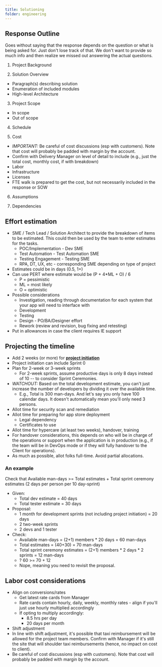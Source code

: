 ```yaml
---
title: Solutioning
folder: engineering
---
```



## Response Outline

Goes without saying that the response depends on the question or what is being asked for.
Just don't lose track of that.
We don't want to provide so much info and then realize we missed out answering the actual questions.

1. Project Background

2. Solution Overview
  * Paragraph(s) describing solution
  * Enumeration of included modules
  * High-level Architecture

3. Project Scope
  * In scope
  * Out of scope

4. Schedule

5. Cost
  * _IMPORTANT:_ Be careful of cost discussions (esp with customers). Note that cost will probably be padded with margin by the account.
  * Confirm with Delivery Manager on level of detail to include (e.g., just the total cost, monthly cost, if with breakdown)
  * Labor
  * Infrastructure
  * Licenses
  * FTE walk is prepared to get the cost, but not necessarily included in the response or SOW  

6. Assumptions

7. Dependencies


## Effort estimation

* SME / Tech Lead / Solution Architect to provide the breakdown of items to be estimated. This could then be used by the team to enter estimates for the tasks.
    * POC/Implementation - Dev SME
    * Test Automation - Test Automation SME
    * Testing Engagement - Testing SME
    * RPA, DT, UX, etc - corresponding SME depending on type of project
* Estimates could be in days (0.5, 1+)
* Can use PERT where estimate would be (P + 4*ML + O) / 6
    * P = pessimistic
    * ML = most likely
    * O = optimistic
* Possible considerations
    * Investigation, reading through documentation for each system that your app will need to interface with
    * Development
    * Testing
    * Design - PO/BA/Designer effort
    * Rework (review and revision, bug fixing and retesting)
* Put in allowances in case the client requires IE support

## Projecting the timeline

* Add 2 weeks (or more) for **[project initiation](pm-project-initiation.md)**
* Project initiation can include Sprint 0
* Plan for 2-week or 3-week sprints
    * For 2-week sprints, assume productive days is only 8 days instead of 10 -- to consider Sprint Ceremonies.
* _WATCHOUT:_ Based on the total development estimate, you can't just increase the number of developers by dividing it over the available time.
    * E.g., Total is 300 man-days.  And let's say you only have 100 calendar days.  It doesn't automatically mean you'll only need 3 persons.
* Allot time for security scan and remediation
* Allot time for preparing for app store deployment
    * Legal dependency
    * Certificates to use
* Allot time for hypercare (at least two weeks), handover, training
* For handover considerations, this depends on who will be in charge of the operations or support when the application is in production (e.g., if the team will be in DevOps mode or if they will fully handover to the Client for operations).
* As much as possible, allot folks full-time.  Avoid partial allocations.

### An example

Check that Available man-days \>\= Total estimates + Total sprint ceremony estimates (2 days per person per 10 day-sprint)

* Given:
    * Total dev estimate = 40 days
    * Total tester estimate = 30 days
* Proposal:
    * 1 month for development sprints (not including project initiation) = 20 days
    * 2 two-week sprints
    * 2 devs and 1 tester
* Check:
    * Available man-days = (2+1) members \* 20 days = 60 man-days
    * Total estimates = (40+30) = 70 man-days
    * Total sprint ceremony estimates = (2+1) members \* 2 days \* 2 sprints = 12 man-days
    * ? 60 \>= 70 + 12
    * Nope, meaning you need to revisit the proposal.


## Labor cost considerations

* Align on conversions/rates
    * Get latest rate cards from Manager
    * Rate cards contain hourly, daily, weekly, monthly rates - align if you'll just use hourly multiplied accordingly
    * If opting to multiply accordingly:
        * 8.5 hrs per day
        * 20 days per month
* Shift adjustment
* In line with shift adjustment, it's possible that taxi reimbursement will be allowed for the project team members. Confirm with Manager if it's still the site that will shoulder taxi reimbursements (hence, no impact on cost to client).
* Be careful of cost discussions (esp with customers). Note that cost will probably be padded with margin by the account.
